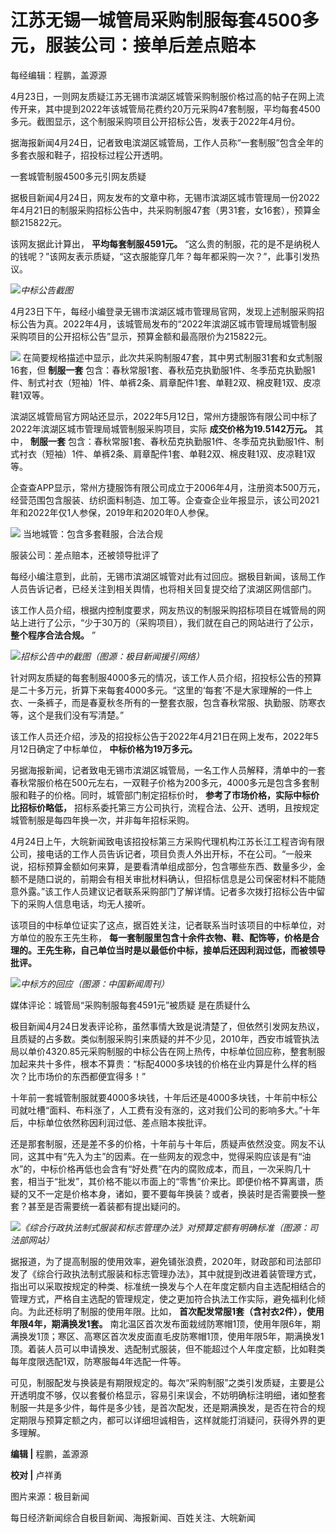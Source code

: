 # 江苏无锡一城管局采购制服每套4500多元，服装公司：接单后差点赔本

每经编辑：程鹏，盖源源

4月23日，一则网友质疑江苏无锡市滨湖区城管采购制服价格过高的帖子在网上流传开来，其中提到2022年该城管局花费约20万元采购47套制服，平均每套4500多元。截图显示，这个制服采购项目公开招标公告，发表于2022年4月份。

据海报新闻4月24日，记者致电滨湖区城管局，工作人员称“一套制服”包含全年的多套衣服和鞋子，招投标过程公开透明。

一套城管制服4500多元引网友质疑

据极目新闻4月24日，网友发布的文章中称，无锡市滨湖区城市管理局一份2022年4月21日的制服采购招标公告中，共采购制服47套（男31套，女16套），预算金额215822元。

该网友据此计算出， **平均每套制服4591元。**
“这么贵的制服，花的是不是纳税人的钱呢？”该网友表示质疑，“这衣服能穿几年？每年都采购一次？”，此事引发热议。

![](https://inews.gtimg.com/news_bt/OGTELr-hrefASW4SxcTnSy3L7ykcKtWrsnsWMS1jFVe9YAA/1000)_中标公告截图_

4月23日下午，每经小编登录无锡市滨湖区城市管理局官网，发现上述制服采购招标公告为真。2022年4月，该城管局发布的“2022年滨湖区城市管理局城管制服采购项目的公开招标公告”显示，预算金额和最高限价为215822元。

![](https://inews.gtimg.com/om_bt/Om8uibiWY6pps1oXBMZAaWp_WzV1co0dNQcpkq9kpc7YYAA/1000)
在简要规格描述中显示，此次共采购制服47套，其中男式制服31套和女式制服16套，但 **制服一套**
包含：春秋常服1套、春秋茄克执勤服1件、冬季茄克执勤服1件、制式衬衣（短袖）1件、单裤2条、肩章配件1套、单鞋2双、棉皮鞋1双、皮凉鞋1双等。

滨湖区城管局官方网站还显示，2022年5月12日，常州方捷服饰有限公司中标了2022年滨湖区城市管理局城管制服采购项目，实际
**成交价格为19.5142万元。** 其中， **制服一套**
包含：春秋常服1套、春秋茄克执勤服1件、冬季茄克执勤服1件、制式衬衣（短袖）1件、单裤2条、肩章配件1套、单鞋2双、棉皮鞋1双、皮凉鞋1双等。

企查查APP显示，常州方捷服饰有限公司成立于2006年4月，注册资本500万元，经营范围包含服装、纺织面料制造、加工等。企查查企业年报显示，该公司2021年和2022年仅1人参保，2019年和2020年0人参保。

![](https://inews.gtimg.com/om_bt/O0zsA2uG09OdQcCdce6AqtG4xYEwwKZJjzKOaDrwQo6RcAA/1000)
当地城管：包含多套鞋服，合法合规

服装公司：差点赔本，还被领导批评了

每经小编注意到，此前，无锡市滨湖区城管对此有过回应。据极目新闻，该局工作人员告诉记者，已经关注到相关舆情，也将相关回复提交给了滨湖区网信部门。

该工作人员介绍，根据内控制度要求，网友热议的制服采购招标项目在城管局的网站上进行了公示，“少于30万的（采购项目），我们就在自己的网站进行了公示，
**整个程序合法合规。** ”

![](https://inews.gtimg.com/om_bt/OQFPb1bHRYljCsEwB6hvBHhc1h_HX2Y0toDZb_JI3U0fMAA/1000)_招标公告中的截图（图源：极目新闻援引网络）_

针对网友质疑的每套制服4000多元的情况，该工作人员介绍，招投标公告的预算是二十多万元，折算下来每套4000多元。“这里的‘每套’不是大家理解的一件上衣、一条裤子，而是春夏秋冬所有的一整套衣服，包含春秋常服、执勤服、防寒衣等，这个是我们没有写清楚。”

该工作人员还介绍，涉及的招投标公告于2022年4月21日在网上发布，2022年5月12日确定了中标单位， **中标价格为19万多元。**

另据海报新闻，记者致电无锡市滨湖区城管局，一名工作人员解释，清单中的一套春秋常服价格在500元左右，一双鞋子价格为200多元，4000多元是包含多套制服和鞋子的价格。同时，城管部门制定招标价时，
**参考了市场价格，实际中标价比招标价略低，** 招标系委托第三方公司执行，流程合法、公开、透明，且按规定城管制服是每四年换一次，并非每年招标采购。

4月24日上午，大皖新闻致电该招投标第三方采购代理机构江苏长江工程咨询有限公司，接电话的工作人员告诉记者，项目负责人外出开标，不在公司。“一般来说，招标预算金额如何来算，是要看清单组成部分，包含哪些东西、数量多少，金额不是随口说的，前期会有相关审批材料确认，但招标信息是公司保密材料不能随意外露。”该工作人员建议记者联系采购部门了解详情。记者多次拨打招标公告中留下的采购人信息电话，均无人接听。

该项目的中标单位证实了这点，据百姓关注，记者联系当时该项目的中标单位，对方单位的股东王先生称，
**每一套制服里包含十余件衣物、鞋、配饰等，价格是合理的。王先生称，自己单位当时是以最低价中标，接单后还因利润过低，而被领导批评。**

![](https://inews.gtimg.com/om_bt/ORGp_R2-TsZPgfHZ4a_SAHmD7c7-C-mO4ByO5o2ke1uxwAA/1000)_中标方的回应（图源：中国新闻周刊）_

媒体评论：城管局“采购制服每套4591元”被质疑 是在质疑什么

极目新闻4月24日发表评论称，虽然事情大致是说清楚了，但依然引发网友热议，且质疑的占多数。类似制服采购引来质疑的并不少见，2010年，西安市城管执法局以单价4320.85元采购制服的中标公告在网上热传，中标单位回应称，整套制服加起来共十多件，根本不算贵：“标配4000多块钱的价格在业内算是什么样的档次？比市场价的东西都便宜得多！”

十年前一套城管制服就要4000多块钱，十年后还是4000多块钱，十年前中标公司就吐槽“面料、布料涨了，人工费有没有涨的，这对我们公司的影响多大。”十年后，中标单位依然称因利润过低、差点赔本挨批评。

还是那套制服，还是差不多的价格，十年前与十年后，质疑声依然没变。网友不认同，这其中有“先入为主”的因素。在一些网友的观念中，觉得采购应该是有“油水”的，中标价格再低也会含有“好处费”在内的腐败成本，而且，一次采购几十套，相当于“批发”，其价格不能以市面上的“零售”价来比。即便价格不算离谱，质疑的又不一定是价格本身，诸如，要不要每年换装？或者，换装时是否需要换一整套？甚至是否需要统一着装都有提出疑问的。

![](https://inews.gtimg.com/om_bt/ORR24PHVsUQ9aIl_TCzwvjVwQA4hDkmyo6enQpgPvuQVsAA/1000)_《综合行政执法制式服装和标志管理办法》对预算定额有明确标准（图源：司法部网站）_

据报道，为了提高制服的使用效率，避免铺张浪费，2020年，财政部和司法部印发了《综合行政执法制式服装和标志管理办法》，其中就提到改进着装管理方式，指出可以采取按规定的种类、标准统一换发与个人在年度定额内自主选配相结合的管理方式，严格自主选配的管理规定，使之更加符合执法工作实际，避免福利化倾向。为此还标明了制服的使用年限。比如，
**首次配发常服1套（含衬衣2件），使用年限4年，期满换发1套。**
南北温区首次发布面栽绒防寒帽1顶，使用年限6年，期满换发1顶；寒区、高寒区首次发皮面直毛皮防寒帽1顶，使用年限5年，期满换发1顶。着装人员可以申请换发、选配制式服装，但不能超过个人年度定额，比如鞋类每年度限选配1双，防寒服每4年选配一件等。

可见，制服配发与换装是有期限规定的。每次“采购制服”之类引发质疑，主要是公开透明度不够，仅以套餐价格显示，容易引来误会，不妨明确标注明细，诸如整套制服一共是多少件，每件是多少钱，是首次配发，还是期满换发，是否在符合的规定期限与预算定额之内，都可以详细坦诚相告，这样就能打消疑问，获得外界的更多理解。

**编辑 |** 程鹏，盖源源

**校对 |** 卢祥勇

图片来源：极目新闻

每日经济新闻综合自极目新闻、海报新闻、百姓关注、大皖新闻

